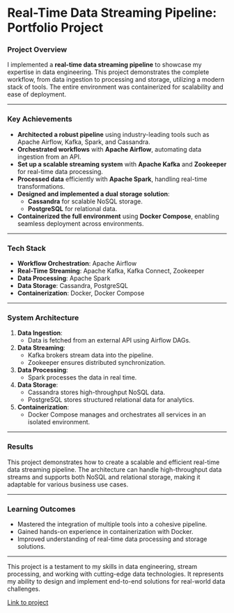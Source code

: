 # Real-Time Data Streaming Pipeline: Portfolio Project

### Project Overview

I implemented a **real-time data streaming pipeline** to showcase my expertise in data engineering. This project demonstrates the complete workflow, from data ingestion to processing and storage, utilizing a modern stack of tools. The entire environment was containerized for scalability and ease of deployment.

---

### Key Achievements

- **Architected a robust pipeline** using industry-leading tools such as Apache Airflow, Kafka, Spark, and Cassandra.  
- **Orchestrated workflows** with **Apache Airflow**, automating data ingestion from an API.  
- **Set up a scalable streaming system** with **Apache Kafka** and **Zookeeper** for real-time data processing.  
- **Processed data** efficiently with **Apache Spark**, handling real-time transformations.  
- **Designed and implemented a dual storage solution**:  
  - **Cassandra** for scalable NoSQL storage.  
  - **PostgreSQL** for relational data.  
- **Containerized the full environment** using **Docker Compose**, enabling seamless deployment across environments.  

---

### Tech Stack

- **Workflow Orchestration**: Apache Airflow  
- **Real-Time Streaming**: Apache Kafka, Kafka Connect, Zookeeper  
- **Data Processing**: Apache Spark  
- **Data Storage**: Cassandra, PostgreSQL  
- **Containerization**: Docker, Docker Compose  

---

### System Architecture

1. **Data Ingestion**:  
   - Data is fetched from an external API using Airflow DAGs.  
2. **Data Streaming**:  
   - Kafka brokers stream data into the pipeline.  
   - Zookeeper ensures distributed synchronization.  
3. **Data Processing**:  
   - Spark processes the data in real time.  
4. **Data Storage**:  
   - Cassandra stores high-throughput NoSQL data.  
   - PostgreSQL stores structured relational data for analytics.  
5. **Containerization**:  
   - Docker Compose manages and orchestrates all services in an isolated environment.

---

### Results

This project demonstrates how to create a scalable and efficient real-time data streaming pipeline. The architecture can handle high-throughput data streams and supports both NoSQL and relational storage, making it adaptable for various business use cases.

---

### Learning Outcomes

- Mastered the integration of multiple tools into a cohesive pipeline.  
- Gained hands-on experience in containerization with Docker.  
- Improved understanding of real-time data processing and storage solutions.  

---

This project is a testament to my skills in data engineering, stream processing, and working with cutting-edge data technologies. It represents my ability to design and implement end-to-end solutions for real-world data challenges.

[Link to project](https://github.com/ZinebAissaoui/RealtimeDataStreaming)